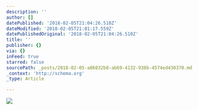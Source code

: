 ```yaml
---
description: ''
author: []
datePublished: '2018-02-05T21:04:26.510Z'
dateModified: '2018-02-05T21:01:17.559Z'
datePublishedOriginal: '2018-02-05T21:04:26.510Z'
title: ''
publisher: {}
via: {}
inFeed: true
starred: false
sourcePath: _posts/2018-02-05-a86032b8-ab69-4132-938b-4574ed430370.md
_context: 'http://schema.org'
_type: Article

---
```

![](https://the-grid-user-content.s3-us-west-2.amazonaws.com/56f2ddf4-8c7f-442d-9ad1-af5e459a3233.jpg)